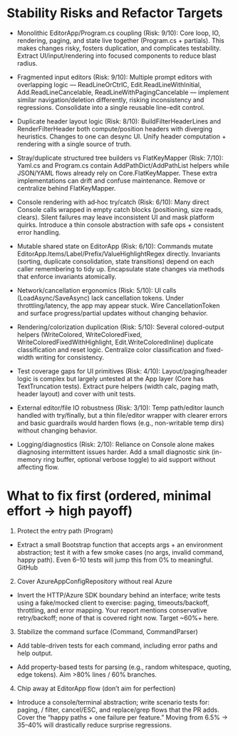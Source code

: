 # Stability Risks and Refactor Targets

- Monolithic EditorApp/Program.cs coupling (Risk: 9/10): Core loop, IO, rendering, paging, and state live together (Program.cs + partials). This makes changes risky, fosters duplication, and complicates testability. Extract UI/input/rendering into focused components to reduce blast radius.

- Fragmented input editors (Risk: 9/10): Multiple prompt editors with overlapping logic — ReadLineOrCtrlC, Edit.ReadLineWithInitial, Add.ReadLineCancelable, ReadLineWithPagingCancelable — implement similar navigation/deletion differently, risking inconsistency and regressions. Consolidate into a single reusable line-edit control.

- Duplicate header layout logic (Risk: 8/10): BuildFilterHeaderLines and RenderFilterHeader both compute/position headers with diverging heuristics. Changes to one can desync UI. Unify header computation + rendering with a single source of truth.

- Stray/duplicate structured tree builders vs FlatKeyMapper (Risk: 7/10): Yaml.cs and Program.cs contain AddPathDict/AddPathList helpers while JSON/YAML flows already rely on Core.FlatKeyMapper. These extra implementations can drift and confuse maintenance. Remove or centralize behind FlatKeyMapper.

- Console rendering with ad‑hoc try/catch (Risk: 6/10): Many direct Console calls wrapped in empty catch blocks (positioning, size reads, clears). Silent failures may leave inconsistent UI and mask platform quirks. Introduce a thin console abstraction with safe ops + consistent error handling.

- Mutable shared state on EditorApp (Risk: 6/10): Commands mutate EditorApp.Items/Label/Prefix/ValueHighlightRegex directly. Invariants (sorting, duplicate consolidation, state transitions) depend on each caller remembering to tidy up. Encapsulate state changes via methods that enforce invariants atomically.

- Network/cancellation ergonomics (Risk: 5/10): UI calls (LoadAsync/SaveAsync) lack cancellation tokens. Under throttling/latency, the app may appear stuck. Wire CancellationToken and surface progress/partial updates without changing behavior.

- Rendering/colorization duplication (Risk: 5/10): Several colored-output helpers (WriteColored, WriteColoredFixed, WriteColoredFixedWithHighlight, Edit.WriteColoredInline) duplicate classification and reset logic. Centralize color classification and fixed-width writing for consistency.

- Test coverage gaps for UI primitives (Risk: 4/10): Layout/paging/header logic is complex but largely untested at the App layer (Core has TextTruncation tests). Extract pure helpers (width calc, paging math, header layout) and cover with unit tests.

- External editor/file IO robustness (Risk: 3/10): Temp path/editor launch handled with try/finally, but a thin file/editor wrapper with clearer errors and basic guardrails would harden flows (e.g., non-writable temp dirs) without changing behavior.

- Logging/diagnostics (Risk: 2/10): Reliance on Console alone makes diagnosing intermittent issues harder. Add a small diagnostic sink (in-memory ring buffer, optional verbose toggle) to aid support without affecting flow.


# What to fix first (ordered, minimal effort → high payoff)

1. Protect the entry path (Program)

  * Extract a small Bootstrap function that accepts args + an environment abstraction; test it with a few smoke cases (no args, invalid command, happy path). Even 6–10 tests will jump this from 0% to meaningful. 
GitHub

2. Cover AzureAppConfigRepository without real Azure

  * Invert the HTTP/Azure SDK boundary behind an interface; write tests using a fake/mocked client to exercise: paging, timeouts/backoff, throttling, and error mapping. Your report mentions conservative retry/backoff; none of that is covered right now. Target ~60%+ here. 

3. Stabilize the command surface (Command, CommandParser)

  * Add table-driven tests for each command, including error paths and help output.

  * Add property-based tests for parsing (e.g., random whitespace, quoting, edge tokens). Aim >80% lines / 60% branches. 

4. Chip away at EditorApp flow (don’t aim for perfection)

  * Introduce a console/terminal abstraction; write scenario tests for: paging, / filter, cancel/ESC, and replace/grep flows that the PR adds. Cover the “happy paths + one failure per feature.” Moving from 6.5% → 35–40% will drastically reduce surprise regressions. 


